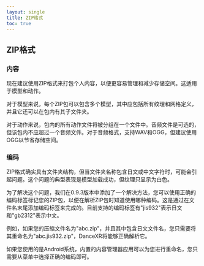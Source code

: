 ```yaml
---
layout: single
title: ZIP格式
toc: true
---
```


## ZIP格式

### 内容

现在建议使用ZIP格式来打包个人内容，以便更容易管理和减少存储空间。这适用于模型和动作。

对于模型来说，每个ZIP包可以包含多个模型，其中应包括所有纹理和网格定义，并且它还可以在包内有其子文件夹。

对于动作来说，包内的所有动作文件将被分组在一个文件中。音频文件是可选的，但该包内不应超过一个音频文件。对于音频格式，支持WAV和OGG，但建议使用OGG以节省存储空间。

### 编码

ZIP格式确实具有文件夹结构，但当文件夹名称包含日文或中文字符时，可能会引起问题。这个问题的典型表现是模型加载成功，但纹理只显示为白色。

为了解决这个问题，我们在0.9.3版本中添加了一个解决方法，您可以使用正确的编码标签标记您的ZIP包，以便在解析ZIP包时知道使用哪种编码。这是通过在文件名末尾添加编码标签来完成的。目前支持的编码标签有"jis932"表示日文和"gb2312"表示中文。

例如，如果您的压缩文件名为"abc.zip"，并且其中包含日文文件名，您只需要将其重命名为"abc.jis932.zip"，DanceXR将能够正确解析它。

如果您使用的是Android系统，内置的内容管理器应用可以为您进行重命名，您只需要从菜单中选择正确的编码即可。